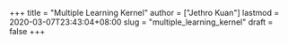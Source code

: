 +++
title = "Multiple Learning Kernel"
author = ["Jethro Kuan"]
lastmod = 2020-03-07T23:43:04+08:00
slug = "multiple_learning_kernel"
draft = false
+++
